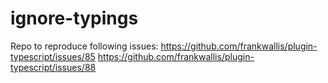 # ignore-typings

Repo to reproduce following issues:
https://github.com/frankwallis/plugin-typescript/issues/85
https://github.com/frankwallis/plugin-typescript/issues/88